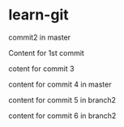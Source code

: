 # learn-git

commit2 in master

Content for 1st commit

cotent for commit 3

content for commit 4 in master

content for commit 5 in branch2

content for commit 6 in branch2
